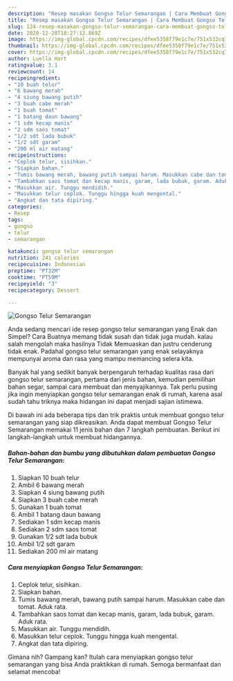 ```yaml
---
description: "Resep masakan Gongso Telur Semarangan | Cara Membuat Gongso Telur Semarangan Yang Lezat"
title: "Resep masakan Gongso Telur Semarangan | Cara Membuat Gongso Telur Semarangan Yang Lezat"
slug: 124-resep-masakan-gongso-telur-semarangan-cara-membuat-gongso-telur-semarangan-yang-lezat
date: 2020-12-28T18:27:12.869Z
image: https://img-global.cpcdn.com/recipes/dfee5358f79e1c7e/751x532cq70/gongso-telur-semarangan-foto-resep-utama.jpg
thumbnail: https://img-global.cpcdn.com/recipes/dfee5358f79e1c7e/751x532cq70/gongso-telur-semarangan-foto-resep-utama.jpg
cover: https://img-global.cpcdn.com/recipes/dfee5358f79e1c7e/751x532cq70/gongso-telur-semarangan-foto-resep-utama.jpg
author: Luella Hart
ratingvalue: 3.1
reviewcount: 14
recipeingredient:
- "10 buah telur"
- "6 bawang merah"
- "4 siung bawang putih"
- "3 buah cabe merah"
- "1 buah tomat"
- "1 batang daun bawang"
- "1 sdm kecap manis"
- "2 sdm saos tomat"
- "1/2 sdt lada bubuk"
- "1/2 sdt garam"
- "200 ml air matang"
recipeinstructions:
- "Ceplok telur, sisihkan."
- "Siapkan bahan."
- "Tumis bawang merah, bawang putih sampai harum. Masukkan cabe dan tomat. Aduk rata."
- "Tambahkan saos tomat dan kecap manis, garam, lada bubuk, garam. Aduk rata."
- "Masukkan air. Tunggu mendidih."
- "Masukkan telur ceplok. Tunggu hingga kuah mengental."
- "Angkat dan tata dipiring."
categories:
- Resep
tags:
- gongso
- telur
- semarangan

katakunci: gongso telur semarangan 
nutrition: 241 calories
recipecuisine: Indonesian
preptime: "PT32M"
cooktime: "PT59M"
recipeyield: "3"
recipecategory: Dessert

---
```



![Gongso Telur Semarangan](https://img-global.cpcdn.com/recipes/dfee5358f79e1c7e/751x532cq70/gongso-telur-semarangan-foto-resep-utama.jpg)

Anda sedang mencari ide resep gongso telur semarangan yang Enak dan Simpel? Cara Buatnya memang tidak susah dan tidak juga mudah. kalau salah mengolah maka hasilnya Tidak Memuaskan dan justru cenderung tidak enak. Padahal gongso telur semarangan yang enak selayaknya mempunyai aroma dan rasa yang mampu memancing selera kita.

Banyak hal yang sedikit banyak berpengaruh terhadap kualitas rasa dari gongso telur semarangan, pertama dari jenis bahan, kemudian pemilihan bahan segar, sampai cara membuat dan menyajikannya. Tak perlu pusing jika ingin menyiapkan gongso telur semarangan enak di rumah, karena asal sudah tahu triknya maka hidangan ini dapat menjadi sajian istimewa.




Di bawah ini ada beberapa tips dan trik praktis untuk membuat gongso telur semarangan yang siap dikreasikan. Anda dapat membuat Gongso Telur Semarangan memakai 11 jenis bahan dan 7 langkah pembuatan. Berikut ini langkah-langkah untuk membuat hidangannya.

<!--inarticleads1-->

##### Bahan-bahan dan bumbu yang dibutuhkan dalam pembuatan Gongso Telur Semarangan:

1. Siapkan 10 buah telur
1. Ambil 6 bawang merah
1. Siapkan 4 siung bawang putih
1. Siapkan 3 buah cabe merah
1. Gunakan 1 buah tomat
1. Ambil 1 batang daun bawang
1. Sediakan 1 sdm kecap manis
1. Sediakan 2 sdm saos tomat
1. Gunakan 1/2 sdt lada bubuk
1. Ambil 1/2 sdt garam
1. Sediakan 200 ml air matang




<!--inarticleads2-->

##### Cara menyiapkan Gongso Telur Semarangan:

1. Ceplok telur, sisihkan.
1. Siapkan bahan.
1. Tumis bawang merah, bawang putih sampai harum. Masukkan cabe dan tomat. Aduk rata.
1. Tambahkan saos tomat dan kecap manis, garam, lada bubuk, garam. Aduk rata.
1. Masukkan air. Tunggu mendidih.
1. Masukkan telur ceplok. Tunggu hingga kuah mengental.
1. Angkat dan tata dipiring.




Gimana nih? Gampang kan? Itulah cara menyiapkan gongso telur semarangan yang bisa Anda praktikkan di rumah. Semoga bermanfaat dan selamat mencoba!
